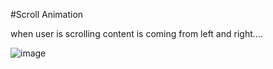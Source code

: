 #Scroll Animation

when user is scrolling content is coming from left and right....

![image](https://user-images.githubusercontent.com/81670997/166622052-4736c110-dd47-4ae9-b1e4-4053086e6e60.png)
